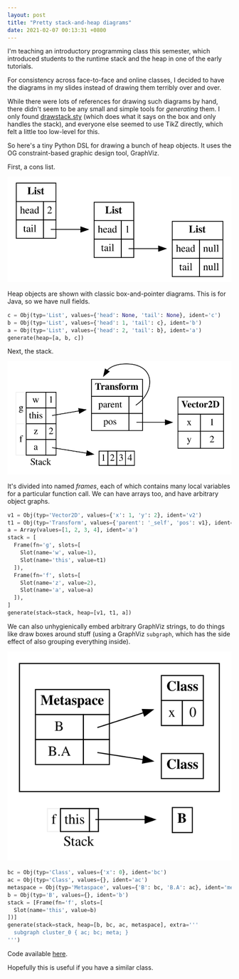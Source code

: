 ```yaml
---
layout: post
title: "Pretty stack-and-heap diagrams"
date: 2021-02-07 00:13:31 +0800
---
```


I'm teaching an introductory programming class this semester, which introduced students to the runtime stack and the heap in one of the early tutorials.

For consistency across face-to-face and online classes, I decided to have the diagrams in my slides instead of drawing them terribly over and over.

While there were lots of references for drawing such diagrams by hand, there didn't seem to be any small and simple tools for _generating_ them.
I only found [drawstack.sty](http://tug.ctan.org/tex-archive/macros/latex/contrib/drawstack/) (which does what it says on the box and only handles the stack), and everyone else seemed to use TikZ directly, which felt a little too low-level for this.

So here's a tiny Python DSL for drawing a bunch of heap objects.
It uses the OG constraint-based graphic design tool, GraphViz.

First, a cons list.

![cons list](/static/images/stackheap1.svg)

Heap objects are shown with classic box-and-pointer diagrams. This is for Java, so we have null fields.

```python
c = Obj(typ='List', values={'head': None, 'tail': None}, ident='c')
b = Obj(typ='List', values={'head': 1, 'tail': c}, ident='b')
a = Obj(typ='List', values={'head': 2, 'tail': b}, ident='a')
generate(heap=[a, b, c])
```

Next, the stack.

![stack which contains references to heap objects](/static/images/stackheap2.svg)

It's divided into named _frames_, each of which contains many local variables for a particular function call.
We can have arrays too, and have arbitrary object graphs.

```python
v1 = Obj(typ='Vector2D', values={'x': 1, 'y': 2}, ident='v2')
t1 = Obj(typ='Transform', values={'parent': '_self', 'pos': v1}, ident='t1')
a = Array(values=[1, 2, 3, 4], ident='a')
stack = [
  Frame(fn='g', slots=[
    Slot(name='w', value=1),
    Slot(name='this', value=t1)
  ]),
  Frame(fn='f', slots=[
    Slot(name='z', value=2),
    Slot(name='a', value=a)
  ]),
]
generate(stack=stack, heap=[v1, t1, a])
```

We can also unhygienically embed arbitrary GraphViz strings, to do things like draw boxes around stuff (using a GraphViz `subgraph`, which has the side effect of also grouping everything inside).

![metaspace with a box around it](/static/images/stackheap3.svg)

```python
bc = Obj(typ='Class', values={'x': 0}, ident='bc')
ac = Obj(typ='Class', values={}, ident='ac')
metaspace = Obj(typ='Metaspace', values={'B': bc, 'B.A': ac}, ident='meta')
b = Obj(typ='B', values={}, ident='b')
stack = [Frame(fn='f', slots=[
  Slot(name='this', value=b)
])]
generate(stack=stack, heap=[b, bc, ac, metaspace], extra='''
  subgraph cluster_0 { ac; bc; meta; }
''')
```

Code available [here](https://gist.github.com/dariusf/e9b1515f59e6011d566cb6acf13f45a8).

Hopefully this is useful if you have a similar class.
